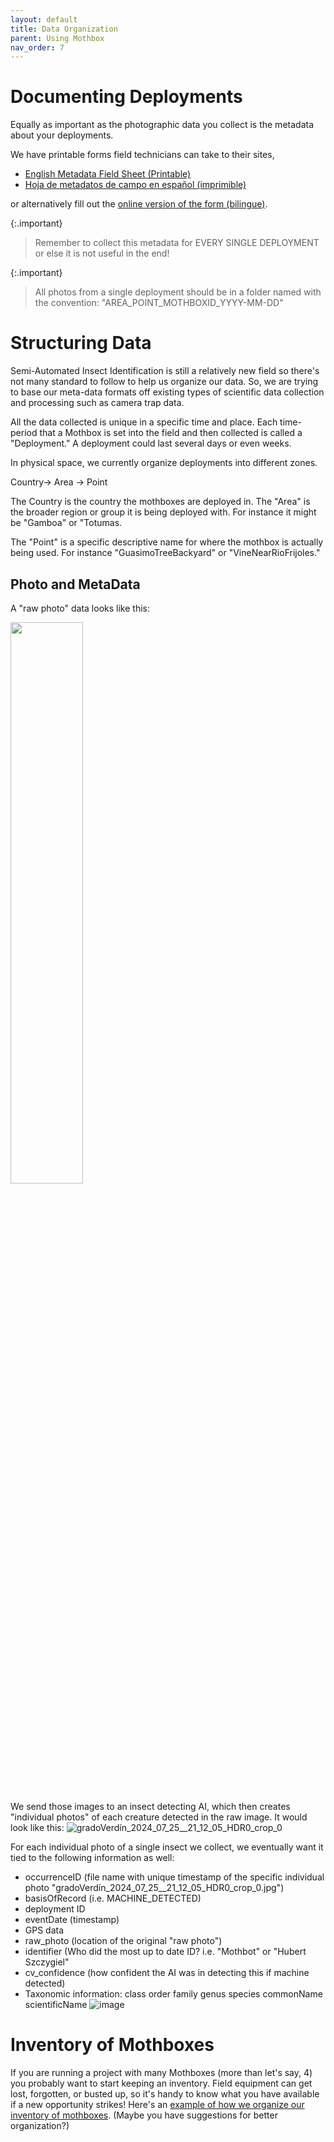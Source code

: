 ```yaml
---
layout: default
title: Data Organization
parent: Using Mothbox
nav_order: 7
---
```


# Documenting Deployments
Equally as important as the photographic data you collect is the metadata about your deployments.

We have printable forms field technicians can take to their sites, 

* [English Metadata Field Sheet (Printable)](https://docs.google.com/document/d/138JZj5jImSbsMy4HENhGG927nZ7LnpokHBwIVP40MgM/edit?usp=sharing)
* [Hoja de metadatos de campo en español (imprimible)](https://docs.google.com/document/d/1a0biZUbMgTlj4iQnYNFXaaA3HtSSpRODiZAXmBr1tMo/edit?usp=sharing)


or alternatively fill out the [online version of the form (bilingue)](https://docs.google.com/forms/d/e/1FAIpQLSdgCwPrF7kEagmb3gvLT0CNaEj_S5SUKgE84Er7Go7YfueTxg/viewform?usp=sf_link).

{:.important}
> Remember to collect this metadata for EVERY SINGLE DEPLOYMENT or else it is not useful in the end!

{:.important}
> All photos from a single deployment should be in a folder named with the convention: "AREA_POINT_MOTHBOXID_YYYY-MM-DD"

# Structuring Data

Semi-Automated Insect Identification is still a relatively new field so there's not many standard to follow to help us organize our data. So, we are trying to base our meta-data formats off existing types of scientific data collection and processing such as camera trap data.

All the data collected is unique in a specific time and place. Each time-period that a Mothbox is set into the field and then collected is called a "Deployment." A deployment could last several days or even weeks. 

In physical space, we currently organize deployments into different zones.

Country-> Area -> Point

The Country is the country the mothboxes are deployed in. The "Area" is the broader region or group it is being deployed with. For instance it might be "Gamboa" or "Totumas.

The "Point" is a specific descriptive name for where the mothbox is actually being used. For instance "GuasimoTreeBackyard" or "VineNearRioFrijoles."

## Photo and MetaData
A "raw photo" data looks like this:

<img src="https://github.com/Digital-Naturalism-Laboratories/Mothbox/assets/742627/ec1a50ce-38bf-4bb3-b8b6-752ba1801050" width="48%">

We send those images to an insect detecting AI, which then creates "individual photos" of each creature detected in the raw image. It would look like this:
![gradoVerdín_2024_07_25__21_12_05_HDR0_crop_0](https://github.com/user-attachments/assets/29d89307-5bc3-422a-839a-c67c49860f08)


For each individual photo of a single insect we collect, we eventually want it tied to the following information as well:

* occurrenceID (file name with unique timestamp of the specific individual photo "gradoVerdín_2024_07_25__21_12_05_HDR0_crop_0.jpg")
* basisOfRecord (i.e. MACHINE_DETECTED)
* deployment ID
* eventDate (timestamp)
* GPS data
* raw_photo (location of the original "raw photo")
* identifier (Who did the most up to date ID? i.e. "Mothbot" or "Hubert Szczygiel"
* cv_confidence (how confident the AI was in detecting this if machine detected)
* Taxonomic information: class	order	family	genus	species	commonName	scientificName
![image](https://github.com/user-attachments/assets/cc728466-d9d8-456d-be97-fef16d56eac0)


# Inventory of Mothboxes
If you are running a project with many Mothboxes (more than let's say, 4) you probably want to start keeping an inventory. Field equipment can get lost, forgotten, or busted up, so it's handy to know what you have available if a new opportunity strikes!
Here's an [example of how we organize our inventory of mothboxes](https://docs.google.com/spreadsheets/d/1W60RJSNnirpbALVyalLmYodYBUhqQkD_vb8ZOFOarns/edit?usp=sharing). (Maybe you have suggestions for better organization?)


